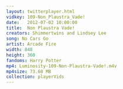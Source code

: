 ```yaml
---
layout: twitterplayer.html
vidkey: 109-Non_Plaustra_Vade!
date:   2012-07-02 10:00:00
title:  Non Plaustra Vade!
creators: Shimmertwins and Lindsey Lee
song: No Cars Go
artist: Arcade Fire
width: 848
height: 360
fandoms: Harry Potter
mp4: Luminosity-109-Non-Plaustra-Vade!.m4v
mp4size: 73.68 MB
collection: playerVids
---
```


  <div>
  
  </div>
  